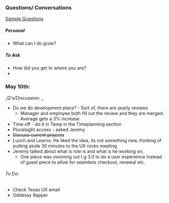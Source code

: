 ### Questions/ Conversations

[Sample Questions](https://jasonevanish.com/2014/05/29/101-questions-to-ask-in-1-on-1s/)

##### Personal

* What can I do grow?

##### To Ask

* How did you get to where you are?
* 
### May 10th:

_Q's/Discussion: _

* Do we do development plans? - Sort of, there are yearly reviews
  * Manager and employee both fill out the review and they are merged. Average gets a 3% increase
* Time off - do it in Temp in the Timeplanning section 
* Pluralsight access - asked Jeremy
* ~~Discuss current projects~~
* Lunch and Learns: He liked the idea, its not something new, thinking of  putting aside 30 minutes to the UX rocks meeting 
* Jeremy talked about what is role is and what is he working on, 
  * One piece was visioning out t.g 3.0 to do a user experience instead of guest piece to allow for seamless checkout, renewal etc. 

###### To Do:

* Check Texas UX email
* Oddessy Rapper





